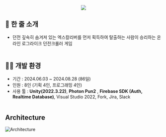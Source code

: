 <div align="center"><img src="https://github.com/user-attachments/assets/365fe429-7e16-4b3d-be35-7f239bbf607b" /></div>  

## 📝 한 줄 소개

- 던전 깊숙히 숨겨져 있는 엑스칼리버를 먼저 획득하여 탈출하는 사람이 승리하는 온라인 로그라이크 던전크롤러 게임
<br/> <br/>

## 👨‍💻 개발 환경

- 기간 : 2024.06.03 ~ 2024.08.28 (86일)
- 인원 : 8인 (기획 4인, 프로그래밍 4인)
- 사용 툴 : **Unity(2022.3.22)**, **Photon Pun2** , **Firebase SDK (Auth, Realtime Database)**,
     Visual Studio 2022, Fork, Jira, Slack
<br/> <br/> 

## Architecture

![Architecture](https://github.com/user-attachments/assets/9a3a0f2d-d983-4ebe-bbc0-925b473d5bdf)
